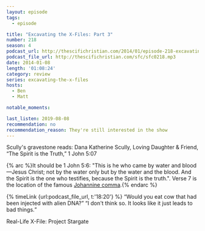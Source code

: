 ```yaml
---
layout: episode
tags:
  - episode

title: "Excavating the X-Files: Part 3"
number: 218
season: 4
podcast_url: http://thescifichristian.com/2014/01/episode-218-excavating-the-x-files-part-3/
podcast_file_url: http://thescifichristian.com/sfc/sfc0218.mp3
date: 2014-01-08
length: '01:08:24'
category: review
series: excavating-the-x-files
hosts:
  - Ben
  - Matt

notable_moments:

last_listen: 2019-08-08
recommendation: no
recommendation_reason: They're still interested in the show
---
```

Scully's gravestone reads: Dana Katherine Scully, Loving Daughter & Friend, “The Spirit is the Truth,” 1 John 5:07

{% arc %}It should be 1 John 5:6: "This is he who came by water and blood—Jesus Christ; not by the water only but by the water and the blood. And the Spirit is the one who testifies, because the Spirit is the truth.". Verse 7 is the location of the famous <a href="https://en.m.wikipedia.org/wiki/Johannine_Comma">Johannine comma</a>.{% endarc %}

<div class="quote">
  {% timeLink {url:podcast_file_url, t:'18:20'} %}
  <q class="ben">Would you eat cow that had been injected with alien DNA?</q>
  <q class="matt">I don't think so. It looks like it just leads to bad things.</q>
</div>

Real-Life X-File: Project Stargate